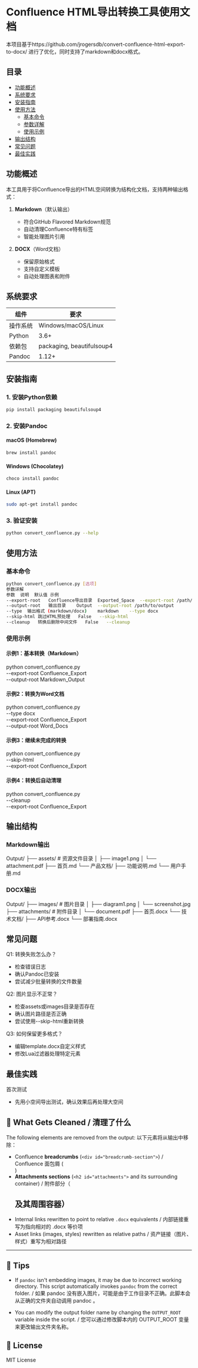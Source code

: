 # Confluence HTML导出转换工具使用文档

本项目基于https://github.com/jrogersdb/convert-confluence-html-export-to-docx/ 进行了优化，同时支持了markdown和docx格式。

## 目录
- [功能概述](#功能概述)
- [系统要求](#系统要求)
- [安装指南](#安装指南)
- [使用方法](#使用方法)
  - [基本命令](#基本命令)
  - [参数详解](#参数详解)
  - [使用示例](#使用示例)
- [输出结构](#输出结构)
- [常见问题](#常见问题)
- [最佳实践](#最佳实践)

## 功能概述

本工具用于将Confluence导出的HTML空间转换为结构化文档，支持两种输出格式：

1. **Markdown**（默认输出）
   - 符合GitHub Flavored Markdown规范
   - 自动清理Confluence特有标签
   - 智能处理图片引用

2. **DOCX**（Word文档）
   - 保留原始格式
   - 支持自定义模板
   - 自动处理图表和附件

## 系统要求

| 组件 | 要求 |
|------|------|
| 操作系统 | Windows/macOS/Linux |
| Python | 3.6+ |
| 依赖包 | packaging, beautifulsoup4 |
| Pandoc | 1.12+ |

## 安装指南

### 1. 安装Python依赖

```bash
pip install packaging beautifulsoup4
```

### 2. 安装Pandoc

#### macOS (Homebrew)
```bash
brew install pandoc
```
#### Windows (Chocolatey)
```bash
choco install pandoc
```
#### Linux (APT)
```bash
sudo apt-get install pandoc
```
### 3. 验证安装
```bash
python convert_confluence.py --help
```
## 使用方法
### 基本命令
```bash
python convert_confluence.py [选项]
参数详解
参数	说明	默认值	示例
--export-root	Confluence导出目录	Exported_Space	--export-root /path/to/export
--output-root	输出目录	Output	--output-root /path/to/output
--type	输出格式 (markdown/docx)	markdown	--type docx
--skip-html	跳过HTML预处理	False	--skip-html
--cleanup	转换后删除中间文件	False	--cleanup
```
### 使用示例
#### 示例1：基本转换（Markdown）
python convert_confluence.py \
  --export-root Confluence_Export \
  --output-root Markdown_Output
#### 示例2：转换为Word文档
python convert_confluence.py \
  --type docx \
  --export-root Confluence_Export \
  --output-root Word_Docs
#### 示例3：继续未完成的转换
python convert_confluence.py \
  --skip-html \
  --export-root Confluence_Export
#### 示例4：转换后自动清理
python convert_confluence.py \
  --cleanup \
  --export-root Confluence_Export

## 输出结构
### Markdown输出
Output/
├── assets/               # 资源文件目录
│   ├── image1.png
│   └── attachment.pdf
├── 首页.md
└── 产品文档/
    ├── 功能说明.md
    └── 用户手册.md
### DOCX输出

Output/
├── images/               # 图片目录
│   ├── diagram1.png
│   └── screenshot.jpg
├── attachments/          # 附件目录
│   └── document.pdf
├── 首页.docx
└── 技术文档/
    ├── API参考.docx
    └── 部署指南.docx


## 常见问题
Q1: 转换失败怎么办？
- 检查错误日志
- 确认Pandoc已安装
- 尝试减少批量转换的文件数量

Q2: 图片显示不正常？
- 检查assets或images目录是否存在
- 确认图片路径是否正确
- 尝试使用--skip-html重新转换

Q3: 如何保留更多格式？
- 编辑template.docx自定义样式
- 修改Lua过滤器处理特定元素

## 最佳实践
首次测试
- 先用小空间导出测试，确认效果后再处理大空间




## 🧹 What Gets Cleaned / 清理了什么

The following elements are removed from the output:
以下元素将从输出中移除：

* Confluence **breadcrumbs** (`<div id="breadcrumb-section">`)  / Confluence 面包屑 ( <div id="breadcrumb-section"> )
* **Attachments sections** (`<h2 id="attachments">` and its surrounding container) / 附件部分（ <h2 id="attachments"> 及其周围容器）
* Internal links rewritten to point to relative `.docx` equivalents / 内部链接重写为指向相对的 .docx 等价项
* Asset links (images, styles) rewritten as relative paths / 资产链接（图片、样式）重写为相对路径


---

## 📃 Tips

* If `pandoc` isn't embedding images, it may be due to incorrect working directory. This script automatically invokes `pandoc` from the correct folder. / 如果 pandoc 没有嵌入图片，可能是由于工作目录不正确。此脚本会从正确的文件夹自动调用 pandoc 。

* You can modify the output folder name by changing the `OUTPUT_ROOT` variable inside the script. / 您可以通过修改脚本内的 OUTPUT_ROOT 变量来更改输出文件夹名称。


## 📄 License

MIT License
